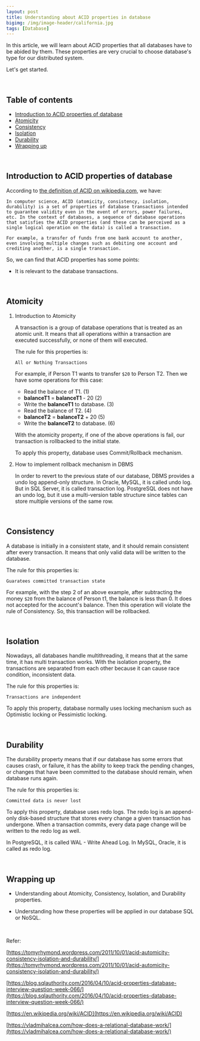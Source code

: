 ```yaml
---
layout: post
title: Understanding about ACID properties in database
bigimg: /img/image-header/california.jpg
tags: [Database]
---
```


In this article, we will learn about ACID properties that all databases have to be abided by them. These properties are very crucial to choose database's type for our distributed system.

Let's get started.

<br>

## Table of contents
- [Introduction to ACID properties of database](#introduction-to-acid-properties-of-database)
- [Atomicity](#atomicity)
- [Consistency](#consistency)
- [Isolation](#isolation)
- [Durability](#durability)
- [Wrapping up](#wrapping-up)

<br>

## Introduction to ACID properties of database

According to [the definition of ACID on wikipedia.com](https://en.wikipedia.org/wiki/ACID), we have:

```
In computer science, ACID (atomicity, consistency, isolation, durability) is a set of properties of database transactions intended to guarantee validity even in the event of errors, power failures, etc. In the context of databases, a sequence of database operations that satisfies the ACID properties (and these can be perceived as a single logical operation on the data) is called a transaction.

For example, a transfer of funds from one bank account to another, even involving multiple changes such as debiting one account and crediting another, is a single transaction.
```

So, we can find that ACID properties has some points:
- It is relevant to the database transactions.

<br>

## Atomicity

1. Introduction to Atomicity

    A transaction is a group of database operations that is treated as an atomic unit. It means that all operations within a transaction are executed successfully, or none of them will executed.

    The rule for this properties is:

    ```
    All or Nothing Transactions
    ```

    For example, if Person T1 wants to transfer ```$20``` to Person T2. Then we have some operations for this case:
    - Read the balance of T1.       (1)
    - **balanceT1** = **balanceT1** - 20       (2)
    - Write the **balanceT1** to database.      (3)
    - Read the balance of T2.                   (4)
    - **balanceT2** = **balanceT2** + 20        (5)
    - Write the **balanceT2** to database.      (6)

    With the atomicity property, if one of the above operations is fail, our transaction is rollbacked to the initial state.

    To apply this property, database uses Commit/Rollback mechanism.

2. How to implement rollback mechanism in DBMS

    In order to revert to the previous state of our database, DBMS provides a undo log append-only structure. In Oracle, MySQL, it is called undo log. But in SQL Server, it is called transaction log. PostgreSQL does not have an undo log, but it use a multi-version table structure since tables can store multiple versions of the same row.

<br>

## Consistency

A database is initially in a consistent state, and it should remain consistent after every transaction. It means that only valid data will be written to the database.

The rule for this properties is:

```
Guaratees committed transaction state
```

For example, with the step 2 of an above example, after subtracting the money ```$20``` from the balance of Person t1, the balance is less than 0. It does not accepted for the account's balance. Then this operation will violate the rule of Consistency. So, this transaction will be rollbacked.

<br>

## Isolation

Nowadays, all databases handle multithreading, it means that at the same time, it has multi transaction works. With the isolation property, the transactions are separated from each other because it can cause race condition, inconsistent data.

The rule for this properties is:

```
Transactions are independent
```

To apply this property, database normally uses locking mechanism such as Optimistic locking or Pessimistic locking.

<br>

## Durability

The durability property means that if our database has some errors that causes crash, or failure, it has the ability to keep track the pending changes, or changes that have been committed to the database should remain, when database runs again.

The rule for this properties is:

```
Committed data is never lost
```

To apply this property, database uses redo logs. The redo log is an append-only disk-based structure that stores every change a given transaction has undergone. When a transaction commits, every data page change will be written to the redo log as well.

In PostgreSQL, it is called WAL - Write Ahead Log. In MySQL, Oracle, it is called as redo log.

<br>

## Wrapping up
- Understanding about Atomicity, Consistency, Isolation, and Durability properties.

- Understanding how these properties will be applied in our database SQL or NoSQL.

<br>

Refer:

[https://tomyrhymond.wordpress.com/2011/10/01/acid-automicity-consistency-isolation-and-durability/](https://tomyrhymond.wordpress.com/2011/10/01/acid-automicity-consistency-isolation-and-durability/)

[https://blog.sqlauthority.com/2016/04/10/acid-properties-database-interview-question-week-066/](https://blog.sqlauthority.com/2016/04/10/acid-properties-database-interview-question-week-066/)

[https://en.wikipedia.org/wiki/ACID](https://en.wikipedia.org/wiki/ACID)

[https://vladmihalcea.com/how-does-a-relational-database-work/](https://vladmihalcea.com/how-does-a-relational-database-work/)